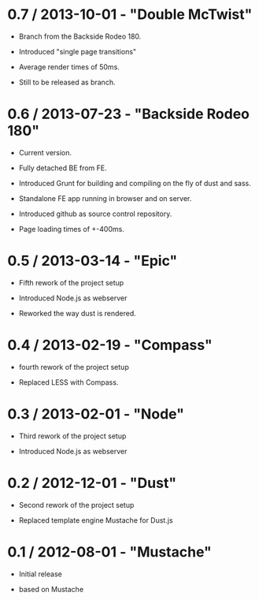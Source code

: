 0.7 / 2013-10-01 - "Double McTwist"
===================================

-   Branch from the Backside Rodeo 180.

-   Introduced "single page transitions"

-   Average render times of 50ms.

-   Still to be released as branch.



0.6 / 2013-07-23 - "Backside Rodeo 180"
=======================================

-   Current version.

-   Fully detached BE from FE.

-   Introduced Grunt for building and compiling on the fly of dust and sass.

-   Standalone FE app running in browser and on server.

-   Introduced github as source control repository.

-   Page loading times of +-400ms.



0.5 / 2013-03-14 - "Epic"
=========================

-   Fifth rework of the project setup

-   Introduced Node.js as webserver

-   Reworked the way dust is rendered.



0.4 / 2013-02-19 - "Compass"
============================

-   fourth rework of the project setup

-   Replaced LESS with Compass.



0.3 / 2013-02-01 - "Node"
=========================

-   Third rework of the project setup

-   Introduced Node.js as webserver



0.2 / 2012-12-01 - "Dust"
=========================

-   Second rework of the project setup

-   Replaced template engine Mustache for Dust.js



0.1 / 2012-08-01 - "Mustache"
=============================

-   Initial release

-   based on Mustache
